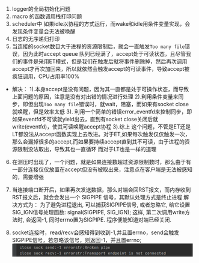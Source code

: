 
1. logger的全局初始化问题
2. macro 的函数调用栈打印问题
3. scheduler中 如果idle以协程的方式运行，而wake和idle用条件变量实现，会发现条件变量会无法被唤醒
4. 日志的无序递归打印
5. 当连接的socket数目大于进程的资源限制后，就会一直触发`Too many file`错误，因为此时accept queue 队列已经满了，accept处于可读状态，且尽管我们的事件是采用ET模式，但是我们在触发后就将事件删除掉，然后再次调用accept才再次加回来，所以就依然会触发accept的可读事件，导致accept被疯狂调用，CPU占用率100%
- 解决： 
    1).本身accept是没有问题，因为其一直都是处于可操作状态，而导致上面问题的原因，注意是没有对出错的情况进行处理
    2).利用条件变量来同步，即但出现`Too many file`错误时，就wait，阻塞，而如果有socket close 就唤醒，但是效率太低
    3). 利用一个简单的错误error_eventfd来控制同步，即如果eventfd不可读就yield出去，直到有socket close关闭后就write(eventfd)，使其可读唤醒accept协程
3).综上 这个问题，不管是ET还是LT都没法从accept函数实现上去改进。对于ET,如果每次触发仅仅触发一次，那么会漏掉很多的accept,而如果要持续accept直到其不可读，由于进程的资源限制没法取出，导致其也一直循环
        而对于LT也是一样的道理
  
6. 在测压时出现了，一个问题，就是如果连接数超过资源限制数时，那么由于有一部分连接仅仅放置在accept但没有被取出来，注意点在客户端是无法被感知的，需要增强
7. 当连接端口断开后，如果再次发送数据，那么对端会回RST报文，而内存收到RST报文后，就会会发出一个 SIGPIPE 信号，其默认处理方式是终止进程
    解决方式为：
    为了避免进程退出, 可以捕获SIGPIPE信号, 或者忽略它, 给它设置SIG_IGN信号处理函数:
    signal(SIGPIPE, SIG_IGN);
    这样, 第二次调用write方法时, 会返回-1, 同时errno置为SIGPIPE. 程序便能知道对端已经关闭.
   
   
8. socket连接时，read/recv会感知得到收到-1,并且置errno，send会触发SIGPIPE信号，若忽略该信号，则返回-1，并且置errno;
![img.png](img.png)
   
